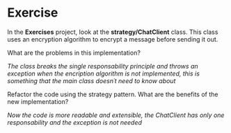 # Exercise 

In the **Exercises** project, look at the **strategy/ChatClient** class. This class uses an encryption algorithm to encrypt a message before sending it out.

What are the problems in this implementation? 

*The class breaks the single responsability principle and throws an exception when the encription algorithm is not implemented, this is something that the main class doesn´t need to know about*

Refactor the code using the strategy pattern. What are the benefits of the new implementation?

*Now the code is more readable and extensible, the ChatClient has only one responsability and the exception is not needed*